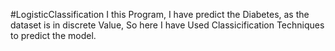 #LogisticClassification
I this Program, I have predict the Diabetes, as the dataset is in discrete Value, So here I have Used Classicification Techniques to predict the model.
